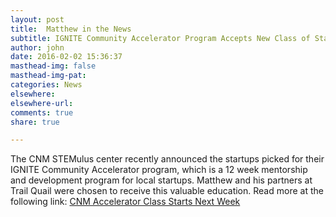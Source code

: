 ```yaml
---
layout: post
title:  Matthew in the News
subtitle: IGNITE Community Accelerator Program Accepts New Class of Startups
author: john
date: 2016-02-02 15:36:37
masthead-img: false
masthead-img-pat:
categories: News
elsewhere:
elsewhere-url:
comments: true
share: true

---
```


The CNM STEMulus center recently announced the startups picked for their IGNITE Community Accelerator program, which is a
12 week mentorship and development program for local startups. Matthew and his partners at Trail Quail were chosen to receive this
valuable education. Read more at the following link:
 [CNM Accelerator Class Starts Next Week](http://www.abqjournal.com/714628/biz/biz-most-recent/cnm-accelerator-class-starts-next-week.html)

